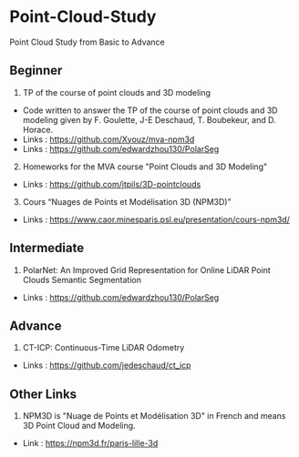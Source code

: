 # Point-Cloud-Study
Point Cloud Study from Basic to Advance 

## Beginner 

1.  TP of the course of point clouds and 3D modeling 
* Code written to answer the TP of the course of point clouds and 3D modeling given by F. Goulette, J-E Deschaud, T. Boubekeur, and D. Horace.
* Links : https://github.com/Xyouz/mva-npm3d 
* Links : https://github.com/edwardzhou130/PolarSeg

2. Homeworks for the MVA course "Point Clouds and 3D Modeling"
* Links : https://github.com/jtpils/3D-pointclouds  

3. Cours “Nuages de Points et Modélisation 3D (NPM3D)”
* Links : https://www.caor.minesparis.psl.eu/presentation/cours-npm3d/ 



## Intermediate 

1. PolarNet: An Improved Grid Representation for Online LiDAR Point Clouds Semantic Segmentation
* Links : https://github.com/edwardzhou130/PolarSeg


## Advance 

1. CT-ICP: Continuous-Time LiDAR Odometry
* Links : https://github.com/jedeschaud/ct_icp 


## Other Links 

1. NPM3D is "Nuage de Points et Modélisation 3D" in French and means 3D Point Cloud and Modeling.
* Link : https://npm3d.fr/paris-lille-3d
